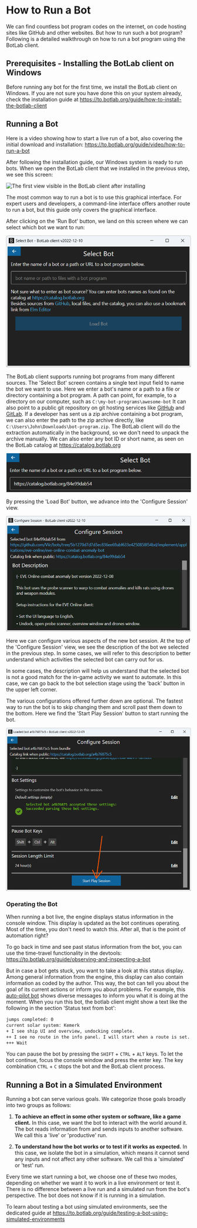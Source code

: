 # How to Run a Bot

We can find countless bot program codes on the internet, on code hosting sites like GitHub and other websites. But how to run such a bot program? Following is a detailed walkthrough on how to run a bot program using the BotLab client.

## Prerequisites - Installing the BotLab client on Windows

Before running any bot for the first time, we install the BotLab client on Windows. If you are not sure you have done this on your system already, check the installation guide at <https://to.botlab.org/guide/how-to-install-the-botlab-client>

## Running a Bot

Here is a video showing how to start a live run of a bot, also covering the initial download and installation: https://to.botlab.org/guide/video/how-to-run-a-bot

After following the installation guide, our Windows system is ready to run bots. When we open the BotLab client that we installed in the previous step, we see this screen:

![The first view visible in the BotLab client after installing](./image/2024-02-18-botlab-client-initial-main-menu.png)

The most common way to run a bot is to use this graphical interface. For expert users and developers, a command-line interface offers another route to run a bot, but this guide only covers the graphical interface.

After clicking on the 'Run Bot' button, we land on this screen where we can select which bot we want to run:

![The view to select a bot in the BotLab client](./image/2022-12-10-botlab-client-select-bot.png)

The BotLab client supports running bot programs from many different sources. The 'Select Bot' screen contains a single text input field to name the bot we want to use. Here we enter a bot's name or a path to a file or directory containing a bot program.
A path can point, for example, to a directory on our computer, such as `C:\my-bot-programs\awesome-bot`
It can also point to a public git repository on git hosting services like [GitHub](https://github.com) and [GitLab](https://gitlab.com).
If a developer has sent us a zip archive containing a bot program, we can also enter the path to the zip archive directly, like `C:\Users\John\Downloads\bot-program.zip`. The BotLab client will do the extraction automatically in the background, so we don't need to unpack the archive manually.
We can also enter any bot ID or short name, as seen on the BotLab catalog at <https://catalog.botlab.org>

![The view to select a bot in the BotLab client - after entering a path to a bot](./image/2022-12-10-botlab-client-select-bot-entered-catalog-url.png)

By pressing the 'Load Bot' button, we advance into the 'Configure Session' view.

![The view to configure a session](./image/2022-12-10-botlab-client-configure-session-bot-description.png)

Here we can configure various aspects of the new bot session. At the top of the 'Configure Session' view, we see the description of the bot we selected in the previous step. In some cases, we will refer to this description to better understand which activities the selected bot can carry out for us.

In some cases, the description will help us understand that the selected bot is not a good match for the in-game activity we want to automate. In this case, we can go back to the bot selection stage using the 'back' button in the upper left corner.

The various configurations offered further down are optional. The fastest way to run the bot is to skip changing them and scroll past them down to the bottom. Here we find the 'Start Play Session' button to start running the bot.

![Start the play session](./tribal-wars-2/image/2022-12-01-tw2-farmbot-configure-session-start-marked.png)


### Operating the Bot

When running a bot live, the engine displays status information in the console window. This display is updated as the bot continues operating.
Most of the time, you don't need to watch this. After all, that is the point of automation right?

To go back in time and see past status information from the bot, you can use the time-travel functionality in the devtools: https://to.botlab.org/guide/observing-and-inspecting-a-bot

But in case a bot gets stuck, you want to take a look at this status display. Among general information from the engine, this display can also contain information as coded by the author. This way, the bot can tell you about the goal of its current actions or inform you about problems. For example, this [auto-pilot bot](https://github.com/Viir/bots/tree/e1eac00ab6a818e722fd64d552a2615d78f9628b/implement/applications/eve-online/eve-online-warp-to-0-autopilot) shows diverse messages to inform you what it is doing at the moment. When you run this bot, the botlab client might show a text like the following in the section 'Status text from bot':

```
jumps completed: 0
current solar system: Kemerk
+ I see ship UI and overview, undocking complete.
++ I see no route in the info panel. I will start when a route is set.
+++ Wait
```

You can pause the bot by pressing the `SHIFT` + `CTRL` + `ALT` keys. To let the bot continue, focus the console window and press the enter key. The key combination `CTRL` + `C` stops the bot and the BotLab client process.


## Running a Bot in a Simulated Environment

Running a bot can serve various goals. We categorize those goals broadly into two groups as follows:

1. **To achieve an effect in some other system or software, like a game client.** In this case, we want the bot to interact with the world around it. The bot reads information from and sends inputs to another software. We call this a 'live' or 'productive' run.

2. **To understand how the bot works or to test if it works as expected.** In this case, we isolate the bot in a simulation, which means it cannot send any inputs and not affect any other software. We call this a 'simulated' or 'test' run.

Every time we start running a bot, we choose one of these two modes, depending on whether we want it to work in a live environment or test it. There is no difference between a live run and a simulated run from the bot's perspective. The bot does not know if it is running in a simulation.

To learn about testing a bot using simulated environments, see the dedicated guide at https://to.botlab.org/guide/testing-a-bot-using-simulated-environments
